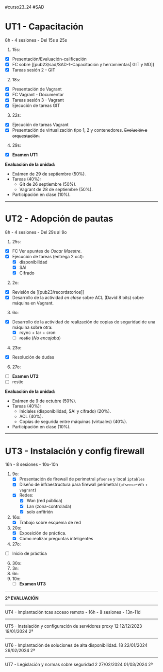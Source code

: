 #curso23_24 #SAD

# UT1 - Capacitación 
8h - 4 sesiones - Del 15s a 25s

1. 15s:
  * [x] Presentación/Evaluación-calificación
  * [x] FC sobre [[pub23/sad/SAD-1-Capacitación y herramientas| GIT y MD]]
  * [x] Tareas sesión 2 - GIT
  
2. 18s:
  * [x] Presentación de Vagrant
  * [x] FC Vagrant - Documentar
  * [x] Tareas sesión 3 - Vagrant
  * [x] Ejecución de tareas GIT

3. 22s:
  * [x] Ejecución de tareas Vagrant
  * [x] Presentación de virtualización tipo 1, 2 y contenedores. ~~Evolución a orquestación.~~

4. 29s:
  + [x] **Examen UT1**

**Evaluación de la unidad:**
+ Exámen de 29 de septiembre (50%).
+ Tareas (40%):
  + Git de 26 septiembre (50%).
  + Vagrant de 28 de septiembre (50%).
+ Participación en clase (10%).


---
# UT2 - Adopción de pautas
8h - 4 sesiones - Del 29s al 9o

1. 25s:
  * [x] FC Ver apuntes de *Oscar Maestre*.
  * [x] Ejecución de tareas (entrega 2 oct):
    * [x] disponibilidad
    * [x] SAI
    * [x] Cifrado

2. 2o:
  + [x] Revisión de [[pub23/recordatorios]]
  + [x] Desarrollo de la actividad *en clase* sobre ACL (David 8 bits) sobre máquina en Vagrant.

3. 6o:
  + [x] Desarrollo de la actividad de realización de copias de seguridad de una máquina sobre otra:
    + [x] rsync + tar + cron
    + [ ] ~~restic~~ (*No encajaba*)

4. 23o:
  + [x] Resolución de dudas
6. 27o: 
  + [ ]  **Examen UT2**
  + [ ]  restic

**Evaluación de la unidad:**
+ Exámen de 9 de octubre (50%).
+ Tareas (40%):
  + Iniciales (disponibilidad, SAI y cifrado) (20%).
  + ACL (40%).
  + Copias de segurida entre máquinas (virtuales) (40%).
+ Participación en clase (10%).

---
# UT3 - Instalación y config firewall 
16h - 8 sesiones - 10o-10n

1. 9o:
   + [x] Presentación de firewall de perimetral `pfsense` y local `iptables`
   + [x] Diseño de infraestructura para firewall perimetral (`pfsense`-vm + `vagrant`)
   + [x] Redes:
     + [x] Wan (red pública)
     + [x] Lan (zona-controlada)
     + [x] solo anfitrión

2. 16o:
   + [x] Trabajo sobre esquema de red
3. 20o:
   + [x] Exposición de práctica.
   + [x] Cómo realizar preguntas inteligentes
 
4. 27o:
  + [ ] Inicio de práctica
6. 30o:
7. 3n:
8. 6n:
9. 10n:
   + [ ] **Examen UT3**

---
**2ª EVALUACIÓN**

---
UT4 - Implantación tcas acceso remoto - 16h - 8 sesiones - 13n-11d

---
UT5 - Instalación y configuración de servidores proxy 12 12/12/2023 19/01/2024 2ª

---
UT6 - Implantación de soluciones de alta disponibilidad. 18 22/01/2024 26/02/2024 2ª

---
UT7 - Legislación y normas sobre seguridad 2 27/02/2024 01/03/2024 2ª